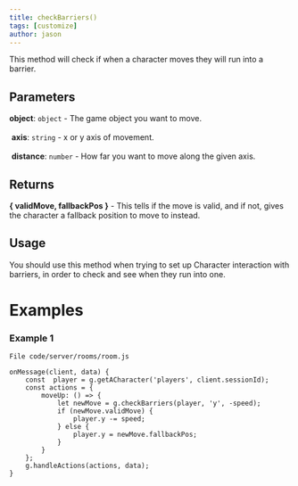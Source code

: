 ```yaml
---
title: checkBarriers()
tags: [customize]
author: jason
---
```

This method will check if when a character moves they will run into a barrier.
## Parameters
**object**: `object` - The game object you want to move.<br><br>
​
**axis**: `string` - x or y axis of movement.<br><br>
​
**distance**: `number` - How far  you want to move along the given axis.
## Returns
**{ validMove, fallbackPos }** - This tells if the move is valid, and if not, gives the character a fallback position to move to instead.
## Usage
You should use this method when trying to set up Character interaction with barriers, in order to check and see when they run into one.
​
# Examples
### Example 1
```
File code/server/rooms/room.js
​
onMessage(client, data) {
	const  player = g.getACharacter('players', client.sessionId);
	const actions = {
		moveUp: () => {
			let newMove = g.checkBarriers(player, 'y', -speed);
			if (newMove.validMove) {
				player.y -= speed;
			} else {
				player.y = newMove.fallbackPos;
			}
		}
	};
	g.handleActions(actions, data);
}
```
